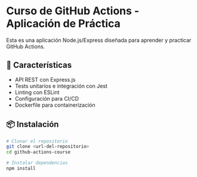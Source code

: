 # Curso de GitHub Actions - Aplicación de Práctica 

Esta es una aplicación Node.js/Express diseñada para aprender y practicar GitHub Actions.

## 🚀 Características

- API REST con Express.js
- Tests unitarios e integración con Jest
- Linting con ESLint
- Configuración para CI/CD
- Dockerfile para containerización

## 📦 Instalación

```bash
# Clonar el repositorio
git clone <url-del-repositorio>
cd github-actions-course

# Instalar dependencias
npm install
